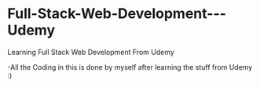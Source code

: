 # Full-Stack-Web-Development---Udemy
Learning Full Stack Web Development From Udemy


 -All the Coding in this is done by myself after learning the stuff from Udemy  :)
